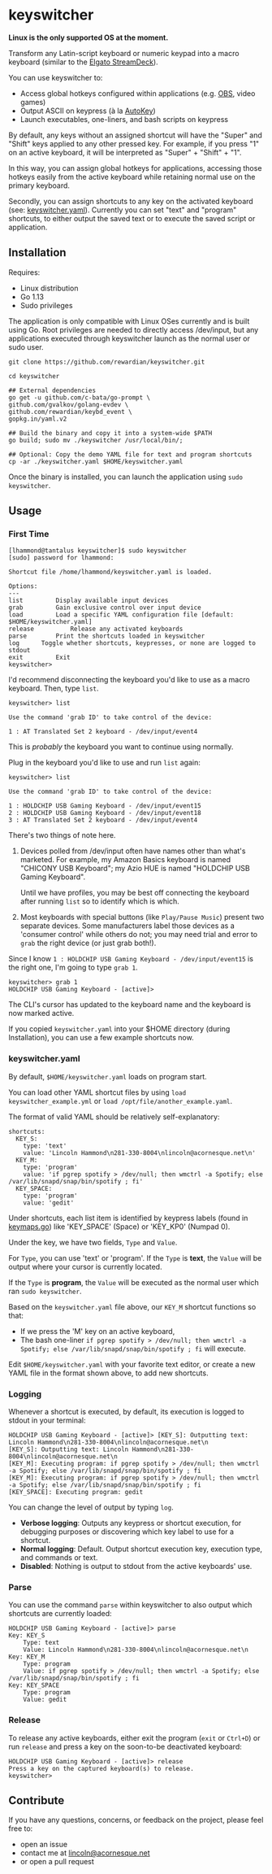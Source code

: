 # keyswitcher

**Linux is the only supported OS at the moment.**

Transform any Latin-script keyboard or numeric keypad into a macro keyboard (similar to the [Elgato StreamDeck](https://www.elgato.com/en/gaming/stream-deck)).

You can use keyswitcher to:
- Access global hotkeys configured within applications (e.g. [OBS](https://obsproject.com/), video games)
- Output ASCII on keypress (à la [AutoKey](https://github.com/autokey/autokey))
- Launch executables, one-liners, and bash scripts on keypress

By default, any keys without an assigned shortcut will have the "Super" and "Shift" keys applied to any other pressed key. For example, if you press "1" on an active keyboard, it will be interpreted as "Super" + "Shift" + "1".

In this way, you can assign global hotkeys for applications, accessing those hotkeys easily from the active keyboard while retaining normal use on the primary keyboard.

Secondly, you can assign shortcuts to any key on the activated keyboard (see: [keyswitcher.yaml](#keyswitcheryaml)). Currently you can set "text" and "program" shortcuts, to either output the saved text or to execute the saved script or application.

## Installation

Requires:
- Linux distribution
- Go 1.13
- Sudo privileges

The application is only compatible with Linux OSes currently and is built using Go. Root privileges are needed to directly access /dev/input, but any applications executed through keyswitcher launch as the normal user or sudo user.

```
git clone https://github.com/rewardian/keyswitcher.git

cd keyswitcher

## External dependencies
go get -u github.com/c-bata/go-prompt \
github.com/gvalkov/golang-evdev \
github.com/rewardian/keybd_event \
gopkg.in/yaml.v2

## Build the binary and copy it into a system-wide $PATH
go build; sudo mv ./keyswitcher /usr/local/bin/;

## Optional: Copy the demo YAML file for text and program shortcuts
cp -ar ./keyswitcher.yaml $HOME/keyswitcher.yaml
```

Once the binary is installed, you can launch the application using ```sudo keyswitcher```.

## Usage

### First Time
```
[lhammond@tantalus keyswitcher]$ sudo keyswitcher
[sudo] password for lhammond:

Shortcut file /home/lhammond/keyswitcher.yaml is loaded.

Options:
---
list		 Display available input devices
grab		 Gain exclusive control over input device
load		 Load a specific YAML configuration file [default: $HOME/keyswitcher.yaml]
release	         Release any activated keyboards
parse		 Print the shortcuts loaded in keyswitcher
log		 Toggle whether shortcuts, keypresses, or none are logged to stdout
exit		 Exit
keyswitcher>
```
I'd recommend disconnecting the keyboard you'd like to use as a macro keyboard. Then, type ```list```.
```
keyswitcher> list

Use the command 'grab ID' to take control of the device:

1 : AT Translated Set 2 keyboard - /dev/input/event4
```
This is *probably* the keyboard you want to continue using normally.

Plug in the keyboard you'd like to use and run ```list``` again:
```
keyswitcher> list

Use the command 'grab ID' to take control of the device:

1 : HOLDCHIP USB Gaming Keyboard - /dev/input/event15
2 : HOLDCHIP USB Gaming Keyboard - /dev/input/event18
3 : AT Translated Set 2 keyboard - /dev/input/event4
```
There's two things of note here.

1. Devices polled from /dev/input often have names other than what's marketed. For example, my Amazon Basics keyboard is named "CHICONY USB Keyboard"; my Azio HUE is named "HOLDCHIP USB Gaming Keyboard".

   Until we have profiles, you may be best off connecting the keyboard after running ```list``` so to identify which is which.

2. Most keyboards with special buttons (like ```Play/Pause Music```) present two separate devices. Some manufacturers label those devices as a 'consumer control' while others do not; you may need trial and error to ```grab``` the right device (or just grab both!).

Since I know ```1 : HOLDCHIP USB Gaming Keyboard - /dev/input/event15``` is the right one, I'm going to type ```grab 1```.

```
keyswitcher> grab 1
HOLDCHIP USB Gaming Keyboard - [active]>
```
The CLI's cursor has updated to the keyboard name and the keyboard is now marked active.

If you copied ```keyswitcher.yaml``` into your $HOME directory (during Installation), you can use a few example shortcuts now.

### keyswitcher.yaml
By default, ``$HOME/keyswitcher.yaml`` loads on program start.

You can load other YAML shortcut files by using ``load keyswitcher_example.yml`` or ``load /opt/file/another_example.yaml``.

The format of valid YAML should be relatively self-explanatory:
```
shortcuts:
  KEY_S:
    type: 'text'
    value: 'Lincoln Hammond\n281-330-8004\nlincoln@acornesque.net\n'
  KEY_M:
    type: 'program'
    value: 'if pgrep spotify > /dev/null; then wmctrl -a Spotify; else /var/lib/snapd/snap/bin/spotify ; fi'
  KEY_SPACE:
    type: 'program'
    value: 'gedit'
```
Under shortcuts, each list item is identified by keypress labels (found in [keymaps.go](https://github.com/rewardian/keyswitcher/blob/master/keymaps.go)) like 'KEY_SPACE' (Space) or 'KEY_KP0' (Numpad 0).

Under the key, we have two fields, ``Type`` and ``Value``.

For ``Type``, you can use 'text' or 'program'. If the ``Type`` is **text**, the ``Value`` will be output where your cursor is currently located.

If the ``Type`` is **program**, the ``Value`` will be executed as the normal user which ran ``sudo keyswitcher``.

Based on the ``keyswitcher.yaml`` file above, our `KEY_M` shortcut functions so that:
- If we press the 'M' key on an active keyboard,
- The bash one-liner ``if pgrep spotify > /dev/null; then wmctrl -a Spotify; else /var/lib/snapd/snap/bin/spotify ; fi`` will execute.

Edit ``$HOME/keyswitcher.yaml`` with your favorite text editor, or create a new YAML file in the format shown above, to add new shortcuts.

### Logging
Whenever a shortcut is executed, by default, its execution is logged to stdout in your terminal:
```
HOLDCHIP USB Gaming Keyboard - [active]> [KEY_S]: Outputting text: Lincoln Hammond\n281-330-8004\nlincoln@acornesque.net\n
[KEY_S]: Outputting text: Lincoln Hammond\n281-330-8004\nlincoln@acornesque.net\n
[KEY_M]: Executing program: if pgrep spotify > /dev/null; then wmctrl -a Spotify; else /var/lib/snapd/snap/bin/spotify ; fi
[KEY_M]: Executing program: if pgrep spotify > /dev/null; then wmctrl -a Spotify; else /var/lib/snapd/snap/bin/spotify ; fi
[KEY_SPACE]: Executing program: gedit
```

You can change the level of output by typing ``log``.
- **Verbose logging**: Outputs any keypress or shortcut execution, for debugging purposes or discovering which key label to use for a shortcut.
- **Normal logging**: Default. Output shortcut execution key, execution type, and commands or text.
- **Disabled**: Nothing is output to stdout from the active keyboards' use.

### Parse

You can use the command ``parse`` within keyswitcher to also output which shortcuts are currently loaded:
```
HOLDCHIP USB Gaming Keyboard - [active]> parse
Key: KEY_S
	Type: text
	Value: Lincoln Hammond\n281-330-8004\nlincoln@acornesque.net\n
Key: KEY_M
	Type: program
	Value: if pgrep spotify > /dev/null; then wmctrl -a Spotify; else /var/lib/snapd/snap/bin/spotify ; fi
Key: KEY_SPACE
	Type: program
	Value: gedit
```

### Release
To release any active keyboards, either exit the program (``exit`` or ``Ctrl+D``) or run ``release`` and press a key on the soon-to-be deactivated keyboard:
```
HOLDCHIP USB Gaming Keyboard - [active]> release
Press a key on the captured keyboard(s) to release.
keyswitcher>
```

## Contribute
If you have any questions, concerns, or feedback on the project, please feel free to:
- open an issue
- contact me at lincoln@acornesque.net
- or open a pull request
